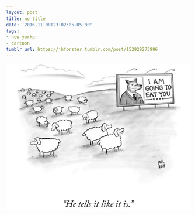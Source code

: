 ```yaml
---
layout: post
title: no title
date: '2016-11-08T23:02:05-05:00'
tags:
- new yorker
- cartoon
tumblr_url: https://jhforster.tumblr.com/post/152928273986
---
```

 ![](/tumblr_files/tumblr_ogcwjh9epU1uxadqoo1_640.jpg)  
